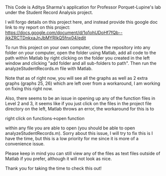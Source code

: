 This Code is Aditya Sharma's application for Professor Porquet-Lupine's lab under the Student Record Analysis project. 

I will forgo details on this project here, and instead provide this google doc link to my report on this project: https://docs.google.com/document/d/1q1ohUDoHf7fQb--jkkZRCTDnkxaJnJbMYRIkQ5fnx04/edit

To run this project on your own computer, clone the repository into any folder on your computer, open the folder using Matlab, add all code to the path within Matlab by right clicking on the folder you created in the left window and clicking "add folder and all sub-folders to path". Then run the analyzeStudentRecords.m file with Matlab.


Note that as of right now, you will see all the graphs as well as 2 extra graphs (graphs 25, 26) which are left over from a workaround, I am working on fixing this right now. 

Also, there seems to be an issue in opening up any of the function files in Level 2 and 3, it seems like if you just click on the files in the project file directory on the left, Matlab throws an error, the workaround for this is to 

right click on functions->open function

within any file you are able to open (you should be able to open analyzeStudentRecords.m).
Sorry about this issue, I will try to fix this is I have the time, but this is a low priority for me since it is more of a convenience issue.

Please keep in mind you can still view any of the files as text files outside of Matlab if you prefer, although it will not look as nice.


Thank you for taking the time to check this out!
